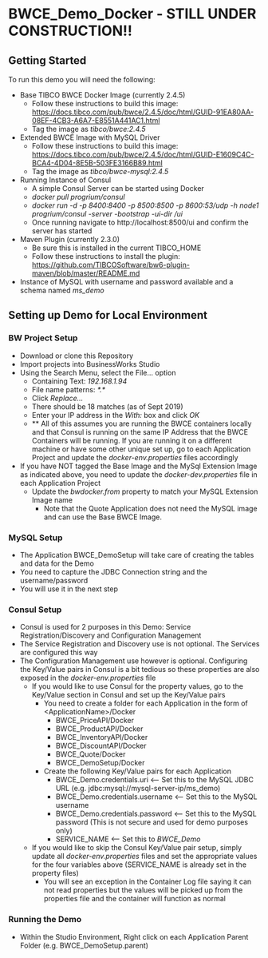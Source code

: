 # BWCE_Demo_Docker - STILL UNDER CONSTRUCTION!!
## Getting Started
To run this demo you will need the following:
- Base TIBCO BWCE Docker Image (currently 2.4.5)
  - Follow these instructions to build this image: https://docs.tibco.com/pub/bwce/2.4.5/doc/html/GUID-91EA80AA-08EF-4CB3-A6A7-E8551A441AC1.html
  - Tag the image as <i>tibco/bwce:2.4.5</i>
- Extended BWCE Image with MySQL Driver
  - Follow these instructions to build this image: https://docs.tibco.com/pub/bwce/2.4.5/doc/html/GUID-E1609C4C-BCA4-4D04-8E5B-503FE3166B89.html
  - Tag the image as <i>tibco/bwce-mysql:2.4.5</i>
- Running Instance of Consul
  - A simple Consul Server can be started using Docker
  - <i>docker pull progrium/consul</i>
  - <i>docker run -d -p 8400:8400 -p 8500:8500 -p 8600:53/udp -h node1 progrium/consul -server -bootstrap -ui-dir /ui</i>
  - Once running navigate to http://localhost:8500/ui and confirm the server has started
- Maven Plugin (currently 2.3.0)
  - Be sure this is installed in the current TIBCO_HOME
  - Follow these instructions to install the plugin: https://github.com/TIBCOSoftware/bw6-plugin-maven/blob/master/README.md
- Instance of MySQL with username and password available and a schema named <i>ms_demo</i>

## Setting up Demo for Local Environment
### BW Project Setup
- Download or clone this Repository
- Import projects into BusinessWorks Studio
- Using the Search Menu, select the File... option
  - Containing Text: <i>192.168.1.94</i> 
  - File name patterns: <i>\*.\*</i>
  - Click <i>Replace...</i>
  - There should be 18 matches (as of Sept 2019)
  - Enter your IP address in the <i>With:</i> box and click <i>OK</i>
  - \*\* All of this assumes you are running the BWCE containers locally and that Consul is running on the same IP Address that the BWCE Containers will be running. If you are running it on a different machine or have some other unique set up, go to each Application Project and update the <i>docker-env.properties</i> files accordingly
- If you have NOT tagged the Base Image and the MySql Extension Image as indicated above, you need to update the <i>docker-dev.properties</i> file in each Application Project
  - Update the <i>bwdocker.from</i> property to match your MySQL Extension Image name
    - Note that the Quote Application does not need the MySQL image and can use the Base BWCE Image.
### MySQL Setup
- The Application BWCE_DemoSetup will take care of creating the tables and data for the Demo
- You need to capture the JDBC Connection string and the username/password
- You will use it in the next step
### Consul Setup
- Consul is used for 2 purposes in this Demo: Service Registration/Discovery and Configuration Management
- The Service Registration and Discovery use is not optional. The Services are configured this way
- The Configuration Management use however is optional. Configuring the Key/Value pairs in Consul is a bit tedious so these properties are also exposed in the <i>docker-env.properties</i> file
  - If you would like to use Consul for the property values, go to the Key/Value section in Consul and set up the Key/Value pairs     
    - You need to create a folder for each Application in the form of \<ApplicationName\>/Docker
      - BWCE_PriceAPI/Docker
      - BWCE_ProductAPI/Docker
      - BWCE_InventoryAPI/Docker
      - BWCE_DiscountAPI/Docker
      - BWCE_Quote/Docker
      - BWCE_DemoSetup/Docker
    - Create the following Key/Value pairs for each Application
      - BWCE_Demo.credentials.uri <-- Set this to the MySQL JDBC URL (e.g. jdbc:mysql://mysql-server-ip/ms_demo)
      - BWCE_Demo.credentials.username <-- Set this to the MySQL username
      - BWCE_Demo.credentials.password <-- Set this to the MySQL password (This is not secure and used for demo purposes only)
      - SERVICE_NAME <-- Set this to <i>BWCE_Demo</i>
  - If you would like to skip the Consul Key/Value pair setup, simply update all <i>docker-env.properties</i> files and set the appropriate values for the four variables above (SERVICE_NAME is already set in the property files)
    - You will see an exception in the Container Log file saying it can not read properties but the values will be picked up from the properties file and the container will function as normal
### Running the Demo
- Within the Studio Environment, Right click on each Application Parent Folder (e.g. BWCE_DemoSetup.parent)
